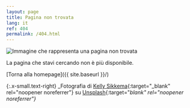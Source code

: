 ```yaml
---
layout: page
title: Pagina non trovata
lang: it
ref: 404
permalink: /404.html
---
```


<div class="container">
<div class="row">
<div class="col-lg-6 offset-lg-3 text-center">
<p><img src="{{ site.baseurl}}/assets/images/kelly-sikkema-O5s_LF_sCPQ-unsplash.jpg" alt="Immagine che rappresenta una pagina non trovata" class="img-thumbnail rounded"></p>
<p>La pagina che stavi cercando non è più disponibile.</p>
</div>
</div>
</div>
[Torna alla homepage]({{ site.baseurl }}/)

{:.x-small.text-right}
_Fotografia di [Kelly Sikkema](https://unsplash.com/@kellysikkema?utm_source=unsplash&utm_medium=referral&utm_content=creditCopyText){:target="_blank" rel="noopener noreferrer"} su [Unsplash](https://unsplash.com/photos/BoAbPMRKLS0?utm_source=unsplash&utm_medium=referral&utm_content=creditCopyText){:target="_blank" rel="noopener noreferrer"}_

